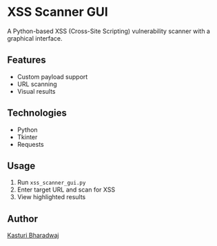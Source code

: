 # XSS Scanner GUI

A Python-based XSS (Cross-Site Scripting) vulnerability scanner with a graphical interface.

## Features
- Custom payload support
- URL scanning
- Visual results

## Technologies
- Python
- Tkinter
- Requests

## Usage
1. Run `xss_scanner_gui.py`
2. Enter target URL and scan for XSS
3. View highlighted results

## Author
[Kasturi Bharadwaj](https://github.com/chinnu75)
